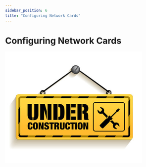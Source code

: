 ```yaml
---
sidebar_position: 6
title: "Configuring Network Cards"
---
```


# Configuring Network Cards

![Under Construction](./../img/under-construction.jpg)

